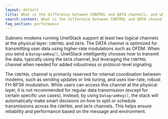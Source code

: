 ```yaml
---
layout: default
title: What is the difference between CONTROL and DATA channels, and when should I use them?
search_content: What is the difference between CONTROL and DATA channels, and when should I use them?
faq_section: performance
---
```


Subnero modems running UnetStack support at least two logical channels at the physical layer: `CONTROL` and `DATA`. The DATA channel is optimized for transmitting user data using higher-rate modulations such as OFDM. When you send a `DatagramReq()`, UnetStack intelligently chooses how to transmit the data, typically using the `DATA` channel, but leveraging the `CONTROL` channel when needed for added robustness or protocol-level signaling.

The `CONTROL` channel is primarily reserved for internal coordination between modems, such as sending updates or link tuning, and uses low-rate, robust FH-BFSK modulation. While users can access this channel at the physical layer, it is not recommended for regular data transmission (except for certain specific use cases). Instead, by using `DatagramReq()`, the stack will automatically make smart decisions on how to split or schedule transmissions across the `CONTROL` and `DATA` channels. This helps ensure reliability and performance based on the message and environment.
